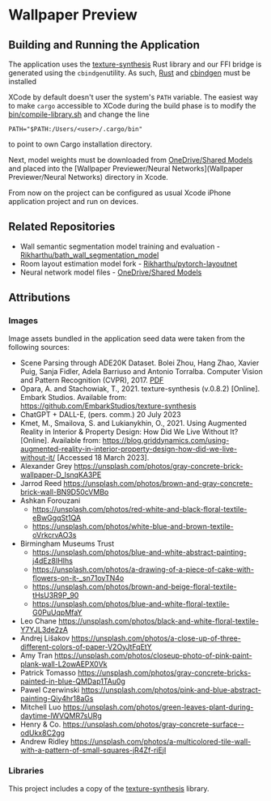 # Wallpaper Preview

## Building and Running the Application

The application uses the [texture-synthesis](https://github.com/EmbarkStudios/texture-synthesis) Rust library and our
FFI bridge is generated using the `cbindgen`utility. As such, [Rust](https://www.rust-lang.org/tools/install)
and [cbindgen](https://github.com/mozilla/cbindgen) must be installed

XCode by default doesn't user the system's `PATH` variable. The easiest way to make `cargo` accessible to XCode during
the build phase is to modify the [bin/compile-library.sh](/bin/compile-library.sh) and change the line

```shell
PATH="$PATH:/Users/<user>/.cargo/bin"
```

to point to own Cargo installation directory.

Next, model weights must be downloaded
from [OneDrive/Shared Models](https://computingservices-my.sharepoint.com/:f:/g/personal/rak56_bath_ac_uk/EpuBnN5Utd5PjCufX5bNYFkB7gFVWwDfyUkqJgv313QMww?e=dQr7FK)
and placed into the [Wallpaper Previewer/Neural Networks](Wallpaper Previewer/Neural Networks) directory in Xcode.

From now on the project can be configured as usual Xcode iPhone application project and run on devices.

## Related Repositories

- Wall semantic segmentation model training and
  evaluation - [Rikharthu/bath_wall_segmentation_model](https://github.com/Rikharthu/bath_wall_segmentation_model)
- Room layout estimation model fork - [Rikharthu/pytorch-layoutnet](https://github.com/Rikharthu/pytorch-layoutnet)
- Neural network model
  files - [OneDrive/Shared Models](https://computingservices-my.sharepoint.com/:f:/g/personal/rak56_bath_ac_uk/EpuBnN5Utd5PjCufX5bNYFkB7gFVWwDfyUkqJgv313QMww?e=dQr7FK)

## Attributions

### Images

Image assets bundled in the application seed data were taken from the following sources:

- Scene Parsing through ADE20K Dataset. Bolei Zhou, Hang Zhao, Xavier Puig, Sanja Fidler, Adela Barriuso and Antonio
  Torralba. Computer Vision and Pattern Recognition (CVPR),
    2017. [PDF](http://people.csail.mit.edu/bzhou/publication/scene-parse-camera-ready.pdf)
- Opara, A. and Stachowiak, T., 2021. texture-synthesis (v.0.8.2) [Online]. Embark Studios. Available
  from: https://github.com/EmbarkStudios/texture-synthesis
- ChatGPT + DALL-E, (pers. comm.) 20 July 2023
- Kmet, M., Smailova, S. and Lukianykhin, O., 2021. Using Augmented Reality in Interior & Property Design: How Did We
  Live Without It? [Online]. Available
  from: https://blog.griddynamics.com/using-augmented-reality-in-interior-property-design-how-did-we-live-without-it/ [Accessed 18 March 2023].
- Alexander Grey https://unsplash.com/photos/gray-concrete-brick-wallpaper-D_lsnqKA3PE
- Jarrod Reed https://unsplash.com/photos/brown-and-gray-concrete-brick-wall-BN9D50cVMBo
- Ashkan Forouzani
    - https://unsplash.com/photos/red-white-and-black-floral-textile-eBwGgqSt1QA
    - https://unsplash.com/photos/white-blue-and-brown-textile-oVrkcrvAO3s
- Birmingham Museums Trust
    - https://unsplash.com/photos/blue-and-white-abstract-painting-j4dEz8IHIhs
    - https://unsplash.com/photos/a-drawing-of-a-piece-of-cake-with-flowers-on-it-_sn71oyTN4o
    - https://unsplash.com/photos/brown-and-beige-floral-textile-tHsU3R9P_90
    - https://unsplash.com/photos/blue-and-white-floral-textile-G0PuUqpMfaY
- Leo Chane https://unsplash.com/photos/black-and-white-floral-textile-Y7YJL3de2zA
- Andrej Lišakov https://unsplash.com/photos/a-close-up-of-three-different-colors-of-paper-V2OyJtFqEtY
- Amy Tran https://unsplash.com/photos/closeup-photo-of-pink-paint-plank-wall-L2owAEPX0Vk
- Patrick Tomasso https://unsplash.com/photos/gray-concrete-bricks-painted-in-blue-QMDap1TAu0g
- Pawel Czerwinski https://unsplash.com/photos/pink-and-blue-abstract-painting-Qiy4hr18aGs
- Mitchell Luo https://unsplash.com/photos/green-leaves-plant-during-daytime-lWVQMR7sURg
- Henry & Co. https://unsplash.com/photos/gray-concrete-surface--odUkx8C2gg
- Andrew Ridley https://unsplash.com/photos/a-multicolored-tile-wall-with-a-pattern-of-small-squares-jR4Zf-riEjI

### Libraries

This project includes a copy of the [texture-synthesis](https://github.com/EmbarkStudios/texture-synthesis) library.

